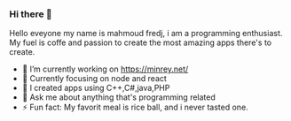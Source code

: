 ### Hi there 👋

Hello eveyone my name is mahmoud fredj, i am a programming enthusiast.
My fuel is coffe and passion to create the most amazing apps there's to create.

- 🔭 I’m currently working on https://minrey.net/
- 🎯 Currently focusing on node and react
- 💾 I created apps using C++,C#,java,PHP
- 💬 Ask me about anything that's programming related
- ⚡ Fun fact: My favorit meal is rice ball, and i never tasted one.
